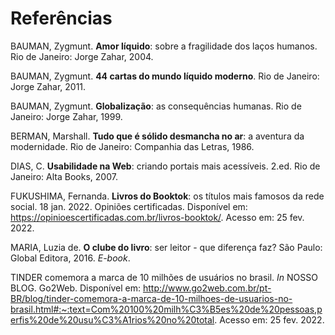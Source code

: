 # Referências
 
BAUMAN, Zygmunt. **Amor líquido**: sobre a fragilidade dos laços humanos. Rio de Janeiro: Jorge Zahar, 2004. 

BAUMAN, Zygmunt. **44 cartas do mundo líquido moderno**. Rio de Janeiro: Jorge Zahar, 2011. 

BAUMAN, Zygmunt. **Globalização**: as consequências humanas. Rio de Janeiro: Jorge Zahar, 1999. 

BERMAN, Marshall. **Tudo que é sólido desmancha no ar**: a aventura da modernidade. Rio de Janeiro: Companhia das Letras, 1986.

DIAS, C. **Usabilidade na Web**: criando portais mais acessíveis. 2.ed. Rio de Janeiro: Alta Books, 2007. 

FUKUSHIMA, Fernanda. **Livros do Booktok**: os títulos mais famosos da rede social. 18 jan. 2022. Opiniões certificadas. Disponível em: https://opinioescertificadas.com.br/livros-booktok/. Acesso em: 25 fev. 2022. 

MARIA, Luzia de. **O clube do livro**: ser leitor - que diferença faz? São Paulo: Global Editora, 2016. *E-book*. 

TINDER comemora a marca de 10 milhões de usuários no brasil. *In* NOSSO BLOG. Go2Web. Disponível em: http://www.go2web.com.br/pt-BR/blog/tinder-comemora-a-marca-de-10-milhoes-de-usuarios-no-brasil.html#:~:text=Com%20100%20milh%C3%B5es%20de%20pessoas,perfis%20de%20usu%C3%A1rios%20no%20total. Acesso em: 25 fev. 2022.
